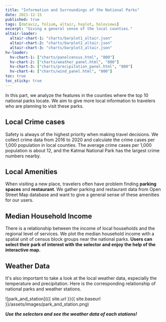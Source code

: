 ```yaml
---
title: "Information and Surroundings of the National Parks"
date: 2021-12-15
published: true
tags: [dataviz, folium, altair, hvplot, holoviews]
excerpt: "Giving a general sense of the local counties."
altair-loader:
  altair-chart-1: "charts/barplot1_altair.json"
  altair-chart-2: "charts/barplot2_altair.json"
  altair-chart-3: "charts/barplot3_altair.json"
hv-loader:
  hv-chart-1: ["charts/panelcensus.html", "800"] 
  hv-chart-2: ["charts/weather_panel.html", "800"] 
  hv-chart-3: ["charts/precipitation_panel.html", "800"] 
  hv-chart-4: ["charts/wind_panel.html", "800"] 
toc: true
toc_sticky: true
---
```


In this part, we analyze the features in the counties where the top 10 national parks locate. We aim to give more local information to travelers who are planning to visit these parks.

## Local Crime cases

Safety is always of the highest priority when making travel decisions. We collect crime data from 2016 to 2020 and calculate the crime cases per 1,000 population in local counties. The average crime cases per 1,000 population is about 12, and the Katmai National Park has the largest crime numbers nearby.

<div id="altair-chart-1"></div>

## Local Amenities

When visiting a new place, travelers often have problem finding **parking spaces** and **restaurant**. We gather parking and restaurant data from Open Street Map database and want to give a general sense of these amenities for our users.

<div id="altair-chart-2"></div>

<div id="altair-chart-3"></div>

## Median Household Income

There is a relationship between the income of local households and the regional level of services. We plot the median household income with a spatial unit of census block groups near the national parks. **Users can select their park of interest with the selector and enjoy the help of the interactive map.**

<div id="hv-chart-1"></div>

## Weather Data

It's also important to take a look at the local weather data, especially the temperature and precipitation. Here is the corresponding relationship of national parks and weather stations.

![park_and_station]({{ site.url }}{{ site.baseurl }}/assets/images/park_and_station.png)

***Use the selectors and see the weather data of each stations!***

<div id="hv-chart-2"></div>

<div id="hv-chart-3"></div>

<div id="hv-chart-4"></div>
